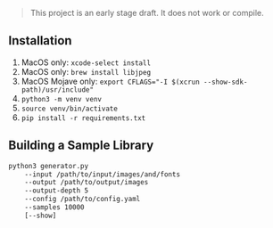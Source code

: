 > This project is an early stage draft. It does not work or compile.

## Installation

1. MacOS only: `xcode-select install`
1. MacOS only: `brew install libjpeg`
1. MacOS Mojave only: `export CFLAGS="-I $(xcrun --show-sdk-path)/usr/include"`
1. `python3 -m venv venv`
1. `source venv/bin/activate`
1. `pip install -r requirements.txt`


## Building a Sample Library

```bash
python3 generator.py
    --input /path/to/input/images/and/fonts
    --output /path/to/output/images
    --output-depth 5
    --config /path/to/config.yaml
    --samples 10000
    [--show]
```

